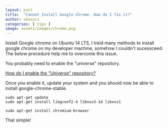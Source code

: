 ```yaml
---
layout: post
title:  "Cannot Install Google Chrome. How do I fix it?"
author: vkosuri
categories: [ tips ]
image: assets/images/chrome.png
---
```

Install Google chrome on Ubuntu 14 LTS, I treid many methods to install google chrome on my developer machine, somehow I couldn't sucessceed.
The below procedure help me to overcome this issue.

You probably need to enable the "universe" repository.

[How do I enable the "Universe" repository?](https://askubuntu.com/a/227788/409013)

Once you enable it, update your system and you should now be able to install google-chrome-stable.

``` 
sudo apt-get update
sudo apt-get install libgconf2-4 libnss3-1d libxss1

sudo apt-get install chromium-browser
```

That simple!